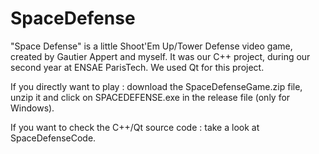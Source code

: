 # SpaceDefense

"Space Defense" is a little Shoot'Em Up/Tower Defense video game, created by Gautier Appert and myself. It was our C++ project, during our second year at ENSAE ParisTech. We used Qt for this project.

If you directly want to play : download the SpaceDefenseGame.zip file, unzip it and click on SPACEDEFENSE.exe in the release file (only for Windows).

If you want to check the C++/Qt source code : take a look at SpaceDefenseCode.
